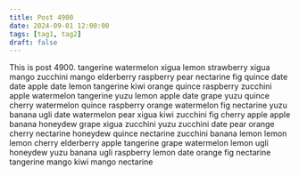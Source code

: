 ```yaml
---
title: Post 4900
date: 2024-09-01 12:00:00
tags: [tag1, tag2]
draft: false
---
```

This is post 4900.
tangerine
watermelon
xigua
lemon
strawberry
xigua
mango
zucchini
mango
elderberry
raspberry
pear
nectarine
fig
quince
date
date
apple
date
lemon
tangerine
kiwi
orange
quince
raspberry
zucchini
apple
watermelon
tangerine
yuzu
lemon
apple
date
grape
yuzu
quince
cherry
watermelon
quince
raspberry
orange
watermelon
fig
nectarine
yuzu
banana
ugli
date
watermelon
pear
xigua
kiwi
zucchini
fig
cherry
apple
apple
banana
honeydew
grape
xigua
zucchini
yuzu
zucchini
date
pear
orange
cherry
nectarine
honeydew
quince
nectarine
zucchini
banana
lemon
lemon
lemon
cherry
elderberry
apple
tangerine
grape
watermelon
lemon
ugli
honeydew
yuzu
banana
ugli
raspberry
lemon
date
orange
fig
nectarine
tangerine
mango
kiwi
mango
nectarine
